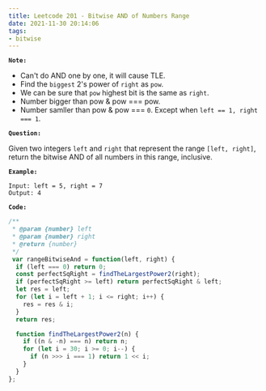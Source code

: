 ```yaml
---
title: Leetcode 201 - Bitwise AND of Numbers Range
date: 2021-11-30 20:14:06
tags:
- bitwise
---
```

**`Note:`**
- Can't do AND one by one, it will cause TLE.
- Find the `biggest` 2's power of `right` as `pow`.
- We can be sure that `pow` highest bit is the same as `right`. 
- Number bigger than pow & pow === pow.
- Number samller than pow & pow === `0`. Except when `left == 1, right === 1`.

**`Question:`**

Given two integers `left` and `right` that represent the range `[left, right]`, return the bitwise AND of all numbers in this range, inclusive.

**`Example:`**
```
Input: left = 5, right = 7
Output: 4
```

**`Code:`**
```javascript
/**
 * @param {number} left
 * @param {number} right
 * @return {number}
 */
 var rangeBitwiseAnd = function(left, right) {
  if (left === 0) return 0;
  const perfectSqRight = findTheLargestPower2(right);
  if (perfectSqRight >= left) return perfectSqRight & left;
  let res = left;
  for (let i = left + 1; i <= right; i++) {
    res = res & i;
  }
  return res;

  function findTheLargestPower2(n) {
    if ((n & -n) === n) return n;
    for (let i = 30; i >= 0; i--) {
      if (n >>> i === 1) return 1 << i;
    }
  }
};
```